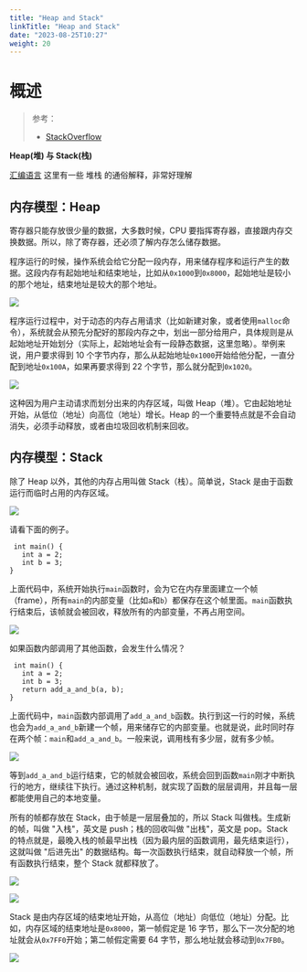 ```yaml
---
title: "Heap and Stack"
linkTitle: "Heap and Stack"
date: "2023-08-25T10:27"
weight: 20
---
```


# 概述

> 参考：
>
> - [StackOverflow](https://stackoverflow.com/questions/79923/what-and-where-are-the-stack-and-heap)

**Heap(堆) 与 Stack(栈)**

[汇编语言](/docs/2.编程/低级编程语言/汇编语言.md) 这里有一些 堆栈 的通俗解释，非常好理解

## 内存模型：Heap

寄存器只能存放很少量的数据，大多数时候，CPU 要指挥寄存器，直接跟内存交换数据。所以，除了寄存器，还必须了解内存怎么储存数据。

程序运行的时候，操作系统会给它分配一段内存，用来储存程序和运行产生的数据。这段内存有起始地址和结束地址，比如从`0x1000`到`0x8000`，起始地址是较小的那个地址，结束地址是较大的那个地址。

![](https://notes-learning.oss-cn-beijing.aliyuncs.com/f3d22e4e-0b4d-4787-9050-29da7e23160e/bg2018012208.png)

程序运行过程中，对于动态的内存占用请求（比如新建对象，或者使用`malloc`命令），系统就会从预先分配好的那段内存之中，划出一部分给用户，具体规则是从起始地址开始划分（实际上，起始地址会有一段静态数据，这里忽略）。举例来说，用户要求得到 10 个字节内存，那么从起始地址`0x1000`开始给他分配，一直分配到地址`0x100A`，如果再要求得到 22 个字节，那么就分配到`0x1020`。

![](https://notes-learning.oss-cn-beijing.aliyuncs.com/f3d22e4e-0b4d-4787-9050-29da7e23160e/bg2018012209.png)

这种因为用户主动请求而划分出来的内存区域，叫做 Heap（堆）。它由起始地址开始，从低位（地址）向高位（地址）增长。Heap 的一个重要特点就是不会自动消失，必须手动释放，或者由垃圾回收机制来回收。

## 内存模型：Stack

除了 Heap 以外，其他的内存占用叫做 Stack（栈）。简单说，Stack 是由于函数运行而临时占用的内存区域。

![](https://notes-learning.oss-cn-beijing.aliyuncs.com/f3d22e4e-0b4d-4787-9050-29da7e23160e/bg2018012210.png)

请看下面的例子。

     int main() {
       int a = 2;
       int b = 3;
    }

上面代码中，系统开始执行`main`函数时，会为它在内存里面建立一个帧（frame），所有`main`的内部变量（比如`a`和`b`）都保存在这个帧里面。`main`函数执行结束后，该帧就会被回收，释放所有的内部变量，不再占用空间。

![](https://notes-learning.oss-cn-beijing.aliyuncs.com/f3d22e4e-0b4d-4787-9050-29da7e23160e/bg2018012211.png)

如果函数内部调用了其他函数，会发生什么情况？

     int main() {
       int a = 2;
       int b = 3;
       return add_a_and_b(a, b);
    }

上面代码中，`main`函数内部调用了`add_a_and_b`函数。执行到这一行的时候，系统也会为`add_a_and_b`新建一个帧，用来储存它的内部变量。也就是说，此时同时存在两个帧：`main`和`add_a_and_b`。一般来说，调用栈有多少层，就有多少帧。

![](https://notes-learning.oss-cn-beijing.aliyuncs.com/f3d22e4e-0b4d-4787-9050-29da7e23160e/bg2018012212.png)

等到`add_a_and_b`运行结束，它的帧就会被回收，系统会回到函数`main`刚才中断执行的地方，继续往下执行。通过这种机制，就实现了函数的层层调用，并且每一层都能使用自己的本地变量。

所有的帧都存放在 Stack，由于帧是一层层叠加的，所以 Stack 叫做栈。生成新的帧，叫做 "入栈"，英文是 push；栈的回收叫做 "出栈"，英文是 pop。Stack 的特点就是，最晚入栈的帧最早出栈（因为最内层的函数调用，最先结束运行），这就叫做 "后进先出" 的数据结构。每一次函数执行结束，就自动释放一个帧，所有函数执行结束，整个 Stack 就都释放了。

![](https://notes-learning.oss-cn-beijing.aliyuncs.com/f3d22e4e-0b4d-4787-9050-29da7e23160e/bg2018012213.jpg)

![](https://notes-learning.oss-cn-beijing.aliyuncs.com/f3d22e4e-0b4d-4787-9050-29da7e23160e/bg2018012214.jpg)

Stack 是由内存区域的结束地址开始，从高位（地址）向低位（地址）分配。比如，内存区域的结束地址是`0x8000`，第一帧假定是 16 字节，那么下一次分配的地址就会从`0x7FF0`开始；第二帧假定需要 64 字节，那么地址就会移动到`0x7FB0`。

![](https://notes-learning.oss-cn-beijing.aliyuncs.com/f3d22e4e-0b4d-4787-9050-29da7e23160e/bg2018012215.png)
